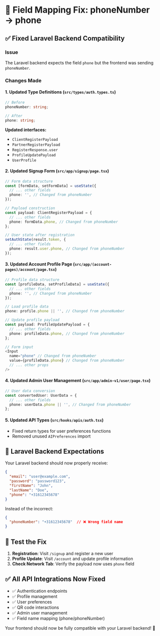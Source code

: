 # 🔧 Field Mapping Fix: phoneNumber → phone

## ✅ Fixed Laravel Backend Compatibility

### Issue
The Laravel backend expects the field `phone` but the frontend was sending `phoneNumber`.

### Changes Made

#### 1. Updated Type Definitions (`src/types/auth.types.ts`)
```typescript
// Before
phoneNumber: string;

// After  
phone: string;
```

**Updated interfaces:**
- `ClientRegisterPayload`
- `PartnerRegisterPayload` 
- `RegisterResponse.user`
- `ProfileUpdatePayload`
- `UserProfile`

#### 2. Updated Signup Form (`src/app/signup/page.tsx`)
```typescript
// Form data structure
const [formData, setFormData] = useState({
  // ... other fields
  phone: '', // Changed from phoneNumber
});

// Payload construction
const payload: ClientRegisterPayload = {
  // ... other fields
  phone: formData.phone, // Changed from phoneNumber
};

// User state after registration
setAuthState(result.token, {
  // ... other fields
  phone: result.user.phone, // Changed from phoneNumber
});
```

#### 3. Updated Account Profile Page (`src/app/(account-pages)/account/page.tsx`)
```typescript
// Profile data structure
const [profileData, setProfileData] = useState({
  // ... other fields
  phone: '', // Changed from phoneNumber
});

// Load profile data
phone: profile.phone || '', // Changed from phoneNumber

// Update profile payload
const payload: ProfileUpdatePayload = {
  // ... other fields
  phone: profileData.phone, // Changed from phoneNumber
};

// Form input
<Input 
  name="phone" // Changed from phoneNumber
  value={profileData.phone} // Changed from phoneNumber
  // ... other props
/>
```

#### 4. Updated Admin User Management (`src/app/admin-v1/user/page.tsx`)
```typescript
// User data conversion
const convertedUser: UserData = {
  // ... other fields
  phone: userData.phone || '', // Changed from phoneNumber
};
```

#### 5. Updated API Types (`src/hooks/apis/auth.tsx`)
- Fixed return types for user preferences functions
- Removed unused `AIPreferences` import

## 🎯 Laravel Backend Expectations

Your Laravel backend should now properly receive:

```json
{
  "email": "user@example.com",
  "password": "password123",
  "firstName": "John",
  "lastName": "Doe",
  "phone": "+31612345678"
}
```

Instead of the incorrect:
```json
{
  "phoneNumber": "+31612345678"  // ❌ Wrong field name
}
```

## 🚀 Test the Fix

1. **Registration**: Visit `/signup` and register a new user
2. **Profile Update**: Visit `/account` and update profile information
3. **Check Network Tab**: Verify the payload now uses `phone` field

## ✅ All API Integrations Now Fixed

- ✅ Authentication endpoints
- ✅ Profile management 
- ✅ User preferences
- ✅ QR code interactions
- ✅ Admin user management
- ✅ Field name mapping (phone/phoneNumber)

Your frontend should now be fully compatible with your Laravel backend! 🎉 